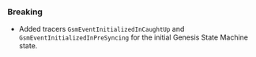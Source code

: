 ### Breaking

- Added tracers `GsmEventInitializedInCaughtUp` and `GsmEventInitializedInPreSyncing` for the initial Genesis State Machine state.
